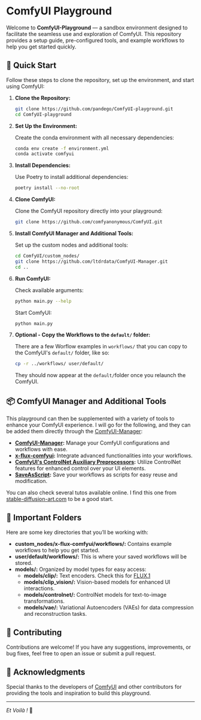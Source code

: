 # ComfyUI Playground

Welcome to **ComfyUI-Playground** — a sandbox environment designed to facilitate the seamless use and exploration of ComfyUI. This repository provides a setup guide, pre-configured tools, and example workflows to help you get started quickly.

## 🚀 Quick Start

Follow these steps to clone the repository, set up the environment, and start using ComfyUI:

1. **Clone the Repository:**

   ```bash
   git clone https://github.com/pandego/ComfyUI-playground.git
   cd ComfyUI-playground
   ```

2. **Set Up the Environment:**

   Create the conda environment with all necessary dependencies:

   ```bash
   conda env create -f environment.yml
   conda activate comfyui
   ```

3. **Install Dependencies:**

   Use Poetry to install additional dependencies:

   ```bash
   poetry install --no-root
   ```

4. **Clone ComfyUI:**

   Clone the ComfyUI repository directly into your playground:

   ```bash
   git clone https://github.com/comfyanonymous/ComfyUI.git
   ```

5. **Install ComfyUI Manager and Additional Tools:**

   Set up the custom nodes and additional tools:

   ```bash
   cd ComfyUI/custom_nodes/
   git clone https://github.com/ltdrdata/ComfyUI-Manager.git
   cd ..
   ```

6. **Run ComfyUI:**

   Check available arguments:

   ```bash
   python main.py --help
   ```

   Start ComfyUI:

   ```bash
   python main.py
   ```
   
7. **Optional - Copy the Workflows to the `default/` folder:**

   There are a few Worflow examples in `workflows/` that you can copy to the ComfyUI's `default/` folder, like so:

   ```bash
   cp -r ../workflows/ user/default/
   ```

   They should now appear at the `default/`folder once you relaunch the ComfyUI.

## 📦 ComfyUI Manager and Additional Tools

This playground can then be supplemented with a variety of tools to enhance your ComfyUI experience. I will go for the following, and they can be added them directly through the [ComfyUI-Manager](https://github.com/ltdrdata/ComfyUI-Manager):

- **[ComfyUI-Manager](https://github.com/ltdrdata/ComfyUI-Manager):** Manage your ComfyUI configurations and workflows with ease.
- **[x-flux-comfyui](https://github.com/XLabs-AI/x-flux-comfyui):** Integrate advanced functionalities into your workflows.
- **[ComfyUI's ControlNet Auxiliary Preprocessors](https://github.com/Fannovel16/comfyui_controlnet_aux):** Utilize ControlNet features for enhanced control over your UI elements.
- **[SaveAsScript](https://github.com/atmaranto/ComfyUI-SaveAsScript):** Save your workflows as scripts for easy reuse and modification.

You can also check several tutos available online. I find this one from [stable-diffusion-art.com](https://stable-diffusion-art.com/comfyui/) to be a good start.

## 📁 Important Folders

Here are some key directories that you’ll be working with:

- **custom_nodes/x-flux-comfyui/workflows/:** Contains example workflows to help you get started.
- **user/default/workflows/:** This is where your saved workflows will be stored.
- **models/:** Organized by model types for easy access:
  - **models/clip/:** Text encoders. Check this for [FLUX.1](https://huggingface.co/comfyanonymous/flux_text_encoders/tree/main)
  - **models/clip_vision/:** Vision-based models for enhanced UI interactions.
  - **models/controlnet/:** ControlNet models for text-to-image transformations.
  - **models/vae/:** Variational Autoencoders (VAEs) for data compression and reconstruction tasks.

## 🤝 Contributing

Contributions are welcome! If you have any suggestions, improvements, or bug fixes, feel free to open an issue or submit a pull request.

## 📄 Acknowledgments

Special thanks to the developers of [ComfyUI](https://github.com/comfyanonymous/ComfyUI) and other contributors for providing the tools and inspiration to build this playground.

---

_Et Voilà !_ 🎈
